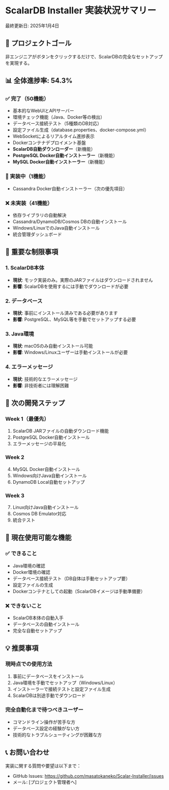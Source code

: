 # ScalarDB Installer 実装状況サマリー

最終更新日: 2025年1月4日

## 🎯 プロジェクトゴール
非エンジニアがボタンをクリックするだけで、ScalarDBの完全なセットアップを実現する。

## 📊 全体進捗率: 54.3%

### ✅ 完了（50機能）
- 基本的なWebUIとAPIサーバー
- 環境チェック機能（Java、Docker等の検出）
- データベース接続テスト（5種類のDB対応）
- 設定ファイル生成（database.properties、docker-compose.yml）
- WebSocketによるリアルタイム進捗表示
- Dockerコンテナデプロイメント基盤
- **ScalarDB自動ダウンローダー**（新機能）
- **PostgreSQL Docker自動インストーラー**（新機能）
- **MySQL Docker自動インストーラー**（新機能）

### 🚧 実装中（1機能）
- Cassandra Docker自動インストーラー（次の優先項目）

### ❌ 未実装（41機能）
- 依存ライブラリの自動解決
- Cassandra/DynamoDB/Cosmos DBの自動インストール
- Windows/LinuxでのJava自動インストール
- 統合管理ダッシュボード

## 🔴 重要な制限事項

### 1. ScalarDB本体
- **現状**: モック実装のみ。実際のJARファイルはダウンロードされません
- **影響**: ScalarDBを使用するには手動でダウンロードが必要

### 2. データベース
- **現状**: 事前にインストール済みである必要があります
- **影響**: PostgreSQL、MySQL等を手動でセットアップする必要

### 3. Java環境
- **現状**: macOSのみ自動インストール可能
- **影響**: Windows/Linuxユーザーは手動インストールが必要

### 4. エラーメッセージ
- **現状**: 技術的なエラーメッセージ
- **影響**: 非技術者には理解困難

## 🚀 次の開発ステップ

### Week 1（最優先）
1. ScalarDB JARファイルの自動ダウンロード機能
2. PostgreSQL Docker自動インストール
3. エラーメッセージの平易化

### Week 2
4. MySQL Docker自動インストール
5. Windows向けJava自動インストール
6. DynamoDB Local自動セットアップ

### Week 3
7. Linux向けJava自動インストール
8. Cosmos DB Emulator対応
9. 統合テスト

## 📌 現在使用可能な機能

### ✅ できること
- Java環境の確認
- Docker環境の確認
- データベース接続テスト（DB自体は手動セットアップ要）
- 設定ファイルの生成
- Dockerコンテナとしての起動（ScalarDBイメージは手動準備要）

### ❌ できないこと
- ScalarDB本体の自動入手
- データベースの自動インストール
- 完全な自動セットアップ

## 💡 推奨事項

### 現時点での使用方法
1. 事前にデータベースをインストール
2. Java環境を手動でセットアップ（Windows/Linux）
3. インストーラーで接続テストと設定ファイル生成
4. ScalarDBは別途手動でダウンロード

### 完全自動化まで待つべきユーザー
- コマンドライン操作が苦手な方
- データベース設定の経験がない方
- 技術的なトラブルシューティングが困難な方

## 📞 お問い合わせ

実装に関する質問や要望は以下まで：
- GitHub Issues: https://github.com/masatokaneko/Scalar-Installer/issues
- メール: [プロジェクト管理者へ]